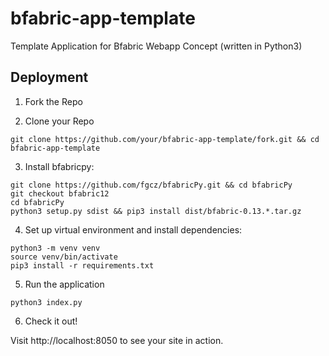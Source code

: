 # bfabric-app-template
Template Application for Bfabric Webapp Concept (written in Python3) 

## Deployment 

1) Fork the Repo 

2) Clone your Repo

``` 
git clone https://github.com/your/bfabric-app-template/fork.git && cd bfabric-app-template
```

3) Install bfabricpy: 

```
git clone https://github.com/fgcz/bfabricPy.git && cd bfabricPy
git checkout bfabric12 
cd bfabricPy
python3 setup.py sdist && pip3 install dist/bfabric-0.13.*.tar.gz
```

4) Set up virtual environment and install dependencies:
``` 
python3 -m venv venv
source venv/bin/activate
pip3 install -r requirements.txt
```

5) Run the application 

```
python3 index.py
```

6) Check it out! 

Visit http://localhost:8050 to see your site in action.